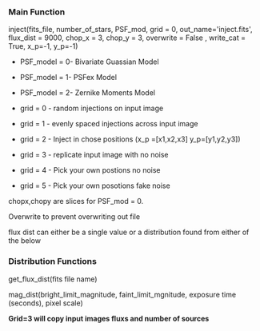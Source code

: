 ### Main Function

inject(fits_file, number_of_stars, PSF_mod, grid = 0, out_name='inject.fits', flux_dist = 9000, chop_x = 3, chop_y = 3, overwrite = False , write_cat = True, x_p=-1, y_p=-1)

* PSF_model = 0- Bivariate Guassian Model
* PSF_model = 1- PSFex Model
* PSF_model = 2- Zernike Moments Model

* grid = 0 - random injections on input image
* grid = 1 - evenly spaced injections across input image
* grid = 2 - Inject in chose positions (x_p =[x1,x2,x3] y_p=[y1,y2,y3])
* grid = 3 - replicate input image with no noise
* grid = 4 - Pick your own postions no noise
* grid = 5 - Pick your own posotions fake noise 

chopx,chopy are slices for PSF_mod = 0. 

Overwrite to prevent overwriting out file

flux dist can either be a single value or a distribution found from either of the below


### Distribution Functions

get_flux_dist(fits file name) 

mag_dist(bright_limit_magnitude, faint_limit_mgnitude, exposure time (seconds), pixel scale)

**Grid=3 will copy input images fluxs and number of sources**
